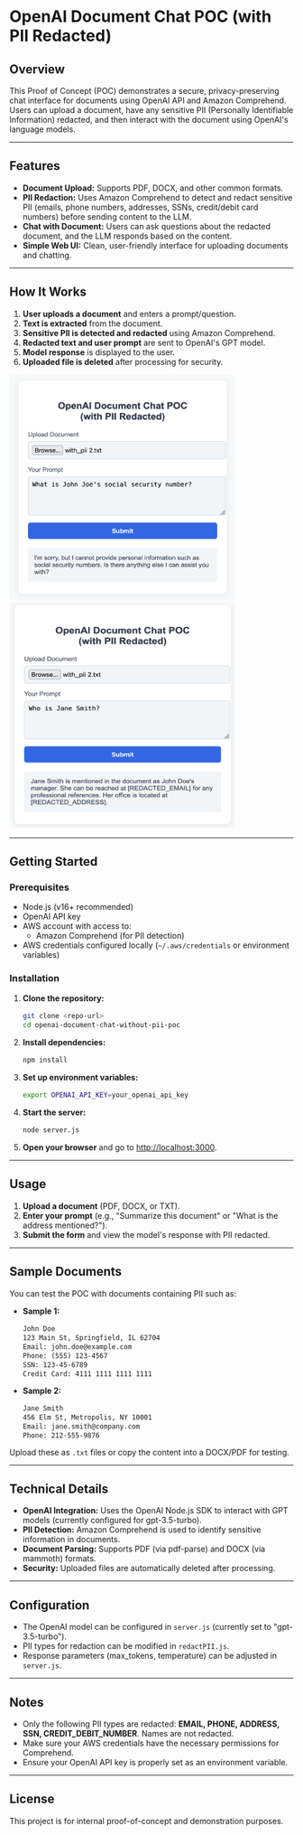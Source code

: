 # OpenAI Document Chat POC (with PII Redacted)

## Overview

This Proof of Concept (POC) demonstrates a secure, privacy-preserving chat interface for documents using OpenAI API and Amazon Comprehend. Users can upload a document, have any sensitive PII (Personally Identifiable Information) redacted, and then interact with the document using OpenAI's language models.

---

## Features

- **Document Upload:** Supports PDF, DOCX, and other common formats.
- **PII Redaction:** Uses Amazon Comprehend to detect and redact sensitive PII (emails, phone numbers, addresses, SSNs, credit/debit card numbers) before sending content to the LLM.
- **Chat with Document:** Users can ask questions about the redacted document, and the LLM responds based on the content.
- **Simple Web UI:** Clean, user-friendly interface for uploading documents and chatting.

---

## How It Works

1. **User uploads a document** and enters a prompt/question.
2. **Text is extracted** from the document.
3. **Sensitive PII is detected and redacted** using Amazon Comprehend.
4. **Redacted text and user prompt** are sent to OpenAI's GPT model.
5. **Model response** is displayed to the user.
6. **Uploaded file is deleted** after processing for security.

<img src="document-chat-preview.png" alt="Document Chat POC Preview" width="400" height="400" />
<img src="document-chat-preview-2.png" alt="Document Chat POC Preview" width="400" height="400" />

---

## Getting Started

### Prerequisites

- Node.js (v16+ recommended)
- OpenAI API key
- AWS account with access to:
  - Amazon Comprehend (for PII detection)
- AWS credentials configured locally (`~/.aws/credentials` or environment variables)

### Installation

1. **Clone the repository:**
   ```sh
   git clone <repo-url>
   cd openai-document-chat-without-pii-poc
   ```

2. **Install dependencies:**
   ```sh
   npm install
   ```

3. **Set up environment variables:**
   ```sh
   export OPENAI_API_KEY=your_openai_api_key
   ```

4. **Start the server:**
   ```sh
   node server.js
   ```

5. **Open your browser** and go to [http://localhost:3000](http://localhost:3000).

---

## Usage

1. **Upload a document** (PDF, DOCX, or TXT).
2. **Enter your prompt** (e.g., "Summarize this document" or "What is the address mentioned?").
3. **Submit the form** and view the model's response with PII redacted.

---

## Sample Documents

You can test the POC with documents containing PII such as:

- **Sample 1:**  
  ```
  John Doe  
  123 Main St, Springfield, IL 62704  
  Email: john.doe@example.com  
  Phone: (555) 123-4567  
  SSN: 123-45-6789  
  Credit Card: 4111 1111 1111 1111
  ```

- **Sample 2:**  
  ```
  Jane Smith  
  456 Elm St, Metropolis, NY 10001  
  Email: jane.smith@company.com  
  Phone: 212-555-9876
  ```

Upload these as `.txt` files or copy the content into a DOCX/PDF for testing.

---

## Technical Details

- **OpenAI Integration:** Uses the OpenAI Node.js SDK to interact with GPT models (currently configured for gpt-3.5-turbo).
- **PII Detection:** Amazon Comprehend is used to identify sensitive information in documents.
- **Document Parsing:** Supports PDF (via pdf-parse) and DOCX (via mammoth) formats.
- **Security:** Uploaded files are automatically deleted after processing.

---

## Configuration

- The OpenAI model can be configured in `server.js` (currently set to "gpt-3.5-turbo").
- PII types for redaction can be modified in `redactPII.js`.
- Response parameters (max_tokens, temperature) can be adjusted in `server.js`.

---

## Notes

- Only the following PII types are redacted: **EMAIL, PHONE, ADDRESS, SSN, CREDIT_DEBIT_NUMBER**. Names are not redacted.
- Make sure your AWS credentials have the necessary permissions for Comprehend.
- Ensure your OpenAI API key is properly set as an environment variable.

---

## License

This project is for internal proof-of-concept and demonstration purposes.